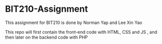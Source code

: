 # BIT210-Assignment
This assignment for BIT210 is done by Norman Yap and Lee Xin Yao

This repo will first contain the front-end code with HTML, CSS and JS , and then later on the backend code with PHP
